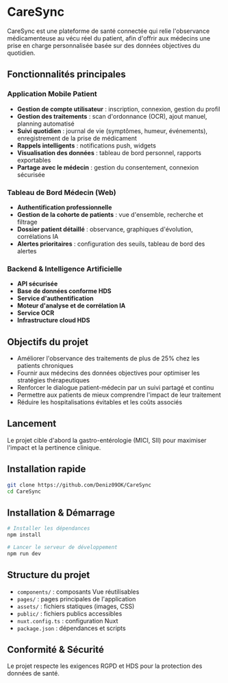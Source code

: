 # CareSync

CareSync est une plateforme de santé connectée qui relie l'observance médicamenteuse au vécu réel du patient, afin d'offrir aux médecins une prise en charge personnalisée basée sur des données objectives du quotidien.

## Fonctionnalités principales

### Application Mobile Patient

- **Gestion de compte utilisateur** : inscription, connexion, gestion du profil
- **Gestion des traitements** : scan d'ordonnance (OCR), ajout manuel, planning automatisé
- **Suivi quotidien** : journal de vie (symptômes, humeur, événements), enregistrement de la prise de médicament
- **Rappels intelligents** : notifications push, widgets
- **Visualisation des données** : tableau de bord personnel, rapports exportables
- **Partage avec le médecin** : gestion du consentement, connexion sécurisée

### Tableau de Bord Médecin (Web)

- **Authentification professionnelle**
- **Gestion de la cohorte de patients** : vue d'ensemble, recherche et filtrage
- **Dossier patient détaillé** : observance, graphiques d'évolution, corrélations IA
- **Alertes prioritaires** : configuration des seuils, tableau de bord des alertes

### Backend & Intelligence Artificielle

- **API sécurisée**
- **Base de données conforme HDS**
- **Service d'authentification**
- **Moteur d'analyse et de corrélation IA**
- **Service OCR**
- **Infrastructure cloud HDS**

## Objectifs du projet

- Améliorer l'observance des traitements de plus de 25% chez les patients chroniques
- Fournir aux médecins des données objectives pour optimiser les stratégies thérapeutiques
- Renforcer le dialogue patient-médecin par un suivi partagé et continu
- Permettre aux patients de mieux comprendre l'impact de leur traitement
- Réduire les hospitalisations évitables et les coûts associés

## Lancement

Le projet cible d'abord la gastro-entérologie (MICI, SII) pour maximiser l'impact et la pertinence clinique.


## Installation rapide

```bash
git clone https://github.com/Deniz09OK/CareSync
cd CareSync
```

## Installation & Démarrage

```bash
# Installer les dépendances
npm install

# Lancer le serveur de développement
npm run dev
```

## Structure du projet

- `components/` : composants Vue réutilisables
- `pages/` : pages principales de l'application
- `assets/` : fichiers statiques (images, CSS)
- `public/` : fichiers publics accessibles
- `nuxt.config.ts` : configuration Nuxt
- `package.json` : dépendances et scripts

## Conformité & Sécurité

Le projet respecte les exigences RGPD et HDS pour la protection des données de santé.
